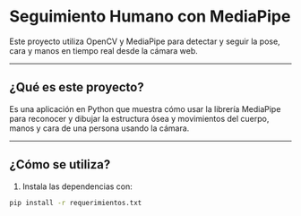# Seguimiento Humano con MediaPipe

Este proyecto utiliza OpenCV y MediaPipe para detectar y seguir la pose, cara y manos en tiempo real desde la cámara web.

---

## ¿Qué es este proyecto?

Es una aplicación en Python que muestra cómo usar la librería MediaPipe para reconocer y dibujar la estructura ósea y movimientos del cuerpo, manos y cara de una persona usando la cámara.

---

## ¿Cómo se utiliza?

1. Instala las dependencias con:

```bash
pip install -r requerimientos.txt
